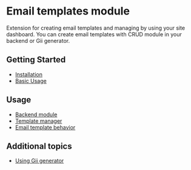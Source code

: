 Email templates module
======================

Extension for creating email templates and managing by using your site dashboard.
You can create email templates with CRUD module in your backend or Gii generator.

Getting Started
---------------

* [Installation](installation.md)
* [Basic Usage](basic-usage.md)

Usage
-----
* [Backend module](backend-module.md)
* [Template manager](template-manager.md)
* [Email template behavior](email-template-behavior.md)

Additional topics
-----------------

* [Using Gii generator](gii-generator.md)
